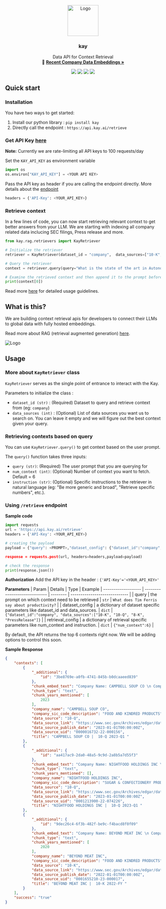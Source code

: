 <div align="center">
  <a href="http://kay.ai">
    <img src="https://i.ibb.co/7jT6nnL/photo-2023-08-30-10-05-04.jpg" alt="Logo" width="100" height="100">
  </a>

  <h3 align="center">kay</h3>

  <p align="center">
    Data API for Context Retrieval <br/>
   🚀 <a href="https://kay.ai"><strong>Recent Company Data Embeddings »</strong></a>
 
  </p>
  <a href="https://pepy.tech/project/kay" alt="Downloads">
        <img src="https://static.pepy.tech/personalized-badge/kay?period=month&units=international_system&left_color=grey&right_color=brightgreen&left_text=downloads/month" /></a>

  <a>
    <img src="https://img.shields.io/discord/1111412701651013713?logo=discord"/>
  </a>
  <a>
    <img src="https://img.shields.io/twitter/follow/vishalrohra_?style=flat-square&logo=twitter"/>
  </a>
    <a>
    <img src="https://img.shields.io/github/license/kaydotai/kay"/>
  </a>
<!--   <p align="center">
    <br />
     <a href="https://kay.ai">Try it out!</a>
    ∙
    <a href="https://kay.ai">Get API Key</a>
  </p> -->
</div>


## Quick start
### Installation
You have two ways to get started:
1. Install our python library : `pip install kay`
2. Directly call the endpoint : `https://api.kay.ai/retrieve`


### Get API Key [here](https://api.kay.ai/register)
**Note:** Currently we are rate-limiting all API keys to 100 requests/day

Set the `KAY_API_KEY` as environment variable
```python
import os
os.environ["KAY_API_KEY"] = <YOUR API KEY> 
```
Pass the API key as header if you are calling the endpoint directly. More details about the [endpoint](#using-retrieve-endpoint)
```python
headers = {'API-Key': <YOUR_API_KEY>}
```

### Retrieve context
In a few lines of code, you can now start retrieving relevant context to get better answers from your LLM. We are starting with indexing all company related data inclucing SEC filings, Press release and more. 
```python
from kay.rag.retrievers import KayRetriever

# Initialize the retriever
retriever = KayRetriever(dataset_id = "company",  data_sources=["10-K", "10-Q", "8-K", "PressRelease"])

# Query the retriever
context = retriever.query(query="What is the state of the art in Autonomous Driving security and safety?",num_context=3)

# Examine the retrieved context and then append it to the prompt before you call your LLM
print(context[0])
```

Read more [here](#usage) for detailed usage guidelines. 

## What is this?
We are building context retrieval apis for developers to connect their LLMs to global data with fully hosted embeddings.

Read more about RAG (retrieval augmented generation) [here](https://twitter.com/pwang_szn/status/1663123050097946624). 

<img src="https://i.ibb.co/hR07N8k/content.png" alt="Logo">

## Usage
### More about `KayRetriever` class
`KayRetriever` serves as the single point of entrance to interact with the Kay.

Parameters to initialize the class :
- `dataset_id (str)` : (Required) Dataset to query and retrieve context from (eg: `company`)
- `data_sources (int)` : (Optional) List of data sources you want us to search on. You can leave it empty and we will figure out the best context given your query.


### Retrieving contexts based on query
You can use `KayRetriever.query()` to get context based on the user prompt.

The `query()` function takes three inputs:
- `query (str)`: (Required) The user prompt that you are querying for 
- `num_context (int)`: (Optional) Number of context you want to fetch. Default = 6
- `instruction (str)`: (Optional) Specific instructions to the retriever in natural language (eg: "Be more generic and broad", "Retrieve specific numbers", etc.).


### Using `/retrieve` endpoint 
**Sample code**
  ```python
  import requests
  url = 'https://api.kay.ai/retrieve'
  headers = {'API-Key': <YOUR_API_KEY>}

  # creating the payload
  payload = {"query": <PROMPT>,"dataset_config": {"dataset_id":"company", "data_sources":["10-K", "10-Q", "8-K", "PressRelease"]},"retrieval_config:{"num_context":6}}

  response = requests.post(url, headers=headers,payload=payload)

  # check the response
  print(response.json())
  ```

**Authorization**
Add the API key in the header : `{'API-Key'='<YOUR_API_KEY>'`

**Parameters**
| Param             | Details | Type  | Example
| ------------------- | ----------------------------- | -------- | ----------------------------- |
| query | the prompt on which context need to be retrieved  | `str`  | `What does Tim Ferris say about productivity?` |
| dataset_config | a dictionary of dataset specific parameters like dataset_id and data_sources.  |  `dict` | `{"dataset_id":"company", "data_sources":["10-K", "10-Q", "8-K", "PressRelease"]}` |
| retrieval_config | a dictionary of retrieval specific parameters like num_context and instruction. |  `dict` | `{"num_context":6}` |


By default, the API returns the top 6 contexts right now. We will be adding options to control this soon.

**Sample Response**
```json
{
    "contexts": [
        {
            "_additional": {
                "id": "3be8769e-a0fb-4741-845b-b0dcaaeed839"
            },
            "chunk_embed_text": "Company Name: CAMPBELL SOUP CO \n Company Industry: FOOD AND KINDRED PRODUCTS \n Form Title: 10-Q 2023-Q1 \n Form Section: Risk Factors \n Text: The ultimate impact depends on the severity and duration of the pandemic, including the emergence and spread of new COVID 19 variants and resurgences, the continued availability and effectiveness of vaccines and actions taken by government authorities and other third parties in response to the pandemic.We will continue to evaluate the extent to which the COVID 19 pandemic will impact our business, consolidated results of operations and financial condition.Net periodic pension and postretirement benefit income excluding any actuarial losses or gains is estimated to be approximately $35 million lower in 2023, subject to the impact of interim remeasurements.The decrease in 2023 is due to increases in discount rates used to determine the benefit obligations and a decline in the market value of plan assets.Summary of Results This Summary of Results provides significant highlights from the discussion and analysis that follows.Net sales increased 15% in the quarter to $2.575 billion due to inflation driven pricing and sales allowances, partially offset by volume declines.Gross profit, as a percent of sales, was 32.4% in 2023 compared to 32.3% in the prior year quarter.The increase was primarily due to inflation driven pricing actions, supply chain productivity improvements, lower promotional spending and lower restructuring related costs, partially offset by higher cost inflation and other supply chain costs as well as unfavorable volume/mix.",
            "chunk_type": "text",
            "chunk_years_mentioned": [
                2023
            ],
            "company_name": "CAMPBELL SOUP CO",
            "company_sic_code_description": "FOOD AND KINDRED PRODUCTS",
            "data_source": "10-Q",
            "data_source_link": "https://www.sec.gov/Archives/edgar/data/16732/000001673222000156",
            "data_source_publish_date": "2023-01-01T00:00:00Z",
            "data_source_uid": "0000016732-22-000156",
            "title": "CAMPBELL SOUP CO |  10-Q 2023-Q1 "
        },
        {
            "_additional": {
                "id": "aa417ac9-2da0-48a5-9c9d-2a8b5a7d55f3"
            },
            "chunk_embed_text": "Company Name: NIGHTFOOD HOLDINGS INC \n Company Industry: SUGAR & CONFECTIONERY PRODUCTS \n Form Title: 10-Q 2023-Q1 \n Form Section: Financial Statements \n Text: The accompanying financial statements do not include any adjustments to reflect the possible future effects on recoverability and reclassification of assets or the amounts and classification of liabilities that may result from the outcome of this uncertainty.The outbreak of the novel coronavirus (COVID 19), including the measures to reduce its spread, and the impact on the economy, cannot fully be understood and identified.Indications to date are that there are somewhat offsetting factors relating to the impact on our Company.Industry data shows that supermarket sales remain up, with more people spending more time at home.Anecdotally and statistically, snacking activity is also up while consumers are reporting a decrease in sleep quality and sleep satisfaction.The offsetting factors are the impact of the virus on the overall economy, and the impact that a down economic period can have on consumer behavior, including potential reductions in travel, hotel occupancy, and trial of new brands.Greater unemployment, recession, and other possible unforeseen factors are shown to have an impact.Research indicates that consumers are less likely to try new brands during economic recession and stress, returning to the legacy brands they've known for decades.",
            "chunk_type": "text",
            "chunk_years_mentioned": [],
            "company_name": "NIGHTFOOD HOLDINGS INC",
            "company_sic_code_description": "SUGAR & CONFECTIONERY PRODUCTS",
            "data_source": "10-Q",
            "data_source_link": "https://www.sec.gov/Archives/edgar/data/1593001/000121390022074226",
            "data_source_publish_date": "2023-01-01T00:00:00Z",
            "data_source_uid": "0001213900-22-074226",
            "title": "NIGHTFOOD HOLDINGS INC |  10-Q 2023-Q1 "
        },
        {
            "_additional": {
                "id": "9dec26c4-6f3b-482f-be9c-f4bacd8f0f09"
            },
            "chunk_embed_text": "Company Name: BEYOND MEAT INC \n Company Industry: FOOD AND KINDRED PRODUCTS \n Form Title: 10-K 2022-FY \n Form Section: Risk Factors \n Text: Starting in 2020, the COVID 19 pandemic had a significant impact on the worldwide economy and, in turn, our business, financial condition and results of operations.Although we expect the impacts of the pandemic, and the resulting effects on the economy, on us to continue to decline, we are likely to see certain prolonged effects.For example, certain of our QSR customers reduced their menu offerings in response to COVID 19, which negatively impacted plant based food items.If those customers are slow to re expand their menus, or choose not to put plant based products back on their menus, our business could be adversely affected.As global economic conditions continue to be volatile or uncertain and recessionary or inflationary pressures exist, trends in consumer discretionary spending also remain unpredictable and subject to changes.We have seen consumers shift purchases to lower priced or other perceived value offerings during economic downturns as a result of various factors, including job losses, inflation, higher taxes, reduced access to credit, change in federal economic policy and recent international trade disputes.In particular, consumers have reduced the amount of plant based food products that they purchase where there are conventional animal based protein offerings, which generally have lower retail prices.In addition, consumers may choose to purchase private label products rather than branded products because they are generally less expensive.",
            "chunk_type": "text",
            "chunk_years_mentioned": [
                2020
            ],
            "company_name": "BEYOND MEAT INC",
            "company_sic_code_description": "FOOD AND KINDRED PRODUCTS",
            "data_source": "10-K",
            "data_source_link": "https://www.sec.gov/Archives/edgar/data/1655210/000165521023000017",
            "data_source_publish_date": "2022-01-01T00:00:00Z",
            "data_source_uid": "0001655210-23-000017",
            "title": "BEYOND MEAT INC |  10-K 2022-FY "
        }
    ],
    "success": "true"
}

```
